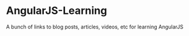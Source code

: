 AngularJS-Learning
==================

A bunch of links to blog posts, articles, videos, etc for learning AngularJS
